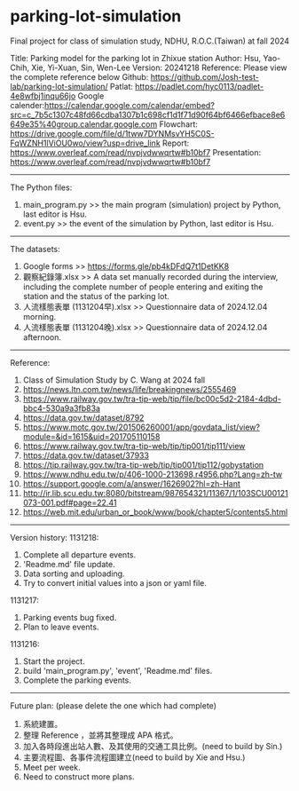 # parking-lot-simulation
Final project for class of simulation study, NDHU, R.O.C.(Taiwan) at fall 2024

Title:          Parking model for the parking lot in Zhixue station
Author:         Hsu, Yao-Chih, Xie, Yi-Xuan, Sin, Wen-Lee
Version:        20241218
Reference:      Please view the complete reference below
Github:         https://github.com/Josh-test-lab/parking-lot-simulation/
Patlat:         https://padlet.com/hyc0113/padlet-4e8wfbj1inqu66jo
Google calender:https://calendar.google.com/calendar/embed?src=c_7b5c1307c48fd66cdba1307b1c698cf1d1f71d90f64bf6466efbace8e6649e35%40group.calendar.google.com
Flowchart:      https://drive.google.com/file/d/1tww7DYNMsvYH5C0S-FqWZNH1lViOU0wo/view?usp=drive_link
Report:         https://www.overleaf.com/read/nvpjvdwwqrtw#b10bf7
Presentation:   https://www.overleaf.com/read/nvpjvdwwqrtw#b10bf7

--------------------------------------------------------------------------------------
The Python files:
1. main_program.py >> the main program (simulation) project by Python, last editor is Hsu.
2. event.py        >> the event of the simulation by Python, last editor is Hsu.

--------------------------------------------------------------------------------------
The datasets:
1. Google forms                 >> https://forms.gle/pb4kDFdQ7t1DetKK8
2. 觀察紀錄簿.xlsx               >> A data set manually recorded during the interview, including the complete number of people entering and exiting the station and the status of the parking lot.
4. 人流樣態表單 (1131204早).xlsx >> Questionnaire data of 2024.12.04 morning.
5. 人流樣態表單 (1131204晚).xlsx >> Questionnaire data of 2024.12.04 afternoon.

--------------------------------------------------------------------------------------
Reference:
1. Class of Simulation Study by C. Wang at 2024 fall
2. https://news.ltn.com.tw/news/life/breakingnews/2555469
3. https://www.railway.gov.tw/tra-tip-web/tip/file/bc00c5d2-2184-4dbd-bbc4-530a9a3fb83a
4. https://data.gov.tw/dataset/8792
5. https://www.motc.gov.tw/201506260001/app/govdata_list/view?module=&id=1615&uid=201705110158
6. https://www.railway.gov.tw/tra-tip-web/tip/tip001/tip111/view
7. https://data.gov.tw/dataset/37933
8. https://tip.railway.gov.tw/tra-tip-web/tip/tip001/tip112/gobystation
9. https://www.ndhu.edu.tw/p/406-1000-213698,r4956.php?Lang=zh-tw
10. https://support.google.com/a/answer/1626902?hl=zh-Hant
11. http://ir.lib.scu.edu.tw:8080/bitstream/987654321/11367/1/103SCU00121073-001.pdf#page=22.41
12. https://web.mit.edu/urban_or_book/www/book/chapter5/contents5.html

--------------------------------------------------------------------------------------
Version history:
1131218:
1. Complete all departure events.
2. 'Readme.md' file update.
3. Data sorting and uploading.
4. Try to convert initial values into a json or yaml file. 

1131217:
1. Parking events bug fixed.
2. Plan to leave events.

1131216:
1. Start the project.
2. build 'main_program.py', 'event', 'Readme.md' files.
3. Complete the parking events.

--------------------------------------------------------------------------------------
Future plan:
(please delete the one which had complete)
1. 系統建置。
2. 整理 Reference ，並將其整理成 APA 格式。
3. 加入各時段進出站人數、及其使用的交通工具比例。(need to build by Sin.)
4. 主要流程圖、各事件流程圖建立(need to build by Xie and Hsu.)
5. Meet per week.
6. Need to construct more plans.